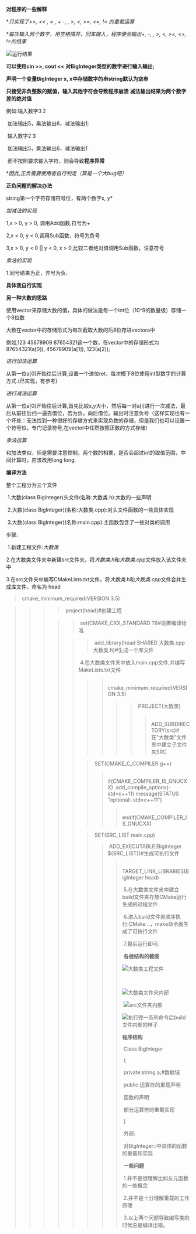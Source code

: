 ****对程序的一些解释****

**只实现了>>,  << ,  = ,  +  -, *, >, <, >=, <=, != 的重载运算**

**每次输入两个数字，用空格隔开，回车键入，程序便会输出+, -, *, >, <, >=, <=, !=的结果**

![运行结果](/home/shy/图片/舞蹈第二次作业/运行结果.png)

**可以使用cin >>, cout << 对BigInteger类型的数字进行输入输出;**

**声明一个变量BigInteger x, x中存储数字的串string默认为空串**

**只接受非负整数的赋值，输入其他字符会导致程序崩溃**
**减法输出结果为两个数字差的绝对值**

例如:输入数字3  2

​	加法输出5，乘法输出6，减法输出1;

​	输入数字2 3

​	加法输出5，乘法输出6，减法输出1

​	而不按照要求输入字符，则会导致**程序异常**

**因此,正负需要使用者自行判定（算是一个大bug吧）*

**正负问题的解决办法**

string第一个字符存储符号位，有两个数字x, y*

*加减法的实现*

1,x > 0, y > 0, 调用Add函数,符号为+

2,x < 0, y < 0,调用Sub函数，符号为负号

3,x > 0, y < 0 || y < 0, x > 0,比较二者绝对值调用Sub函数，注意符号

*乘法的实现*

1.同号结果为正，异号为负.

**具体我自行实现**

**另一种大数的思路**

使用vector<int>来存储大数的值，具体的做法是每一个int位（10^9的数量级）存储一个8位数

大数在vector<int>中的存储形式为每次截取大数的后8位存进vector<int>a中

例如,123  45678909  87654321这一个数，在vector<int>中的存储形式为87654321(a[0]), 45678909(a[1]), 123(a[2]);

*进行加法运算*

从第一位a[0]开始往后计算,设置一个进位ret，每次模下8位使用int型数字的计算方式.(已实现，有参考)

*进行减法运算*

从第一位a[0]开始往后计算,首先比较x,y大小，然后每一对a[i]进行一次减法，最后从前往后扫一遍去借位，若为负，向后借位。输出时注意负号（这样实现也有一个坏处：无法找到一种很好的存储方式来实现负数的存储，但是我们也可以设置一个符号位，专门记录符号,在vector<int>中任然按照正数的方式存储）

*乘法运算*

和加法类似，但是需要注意控制，两个数的相乘，是否会超过int的取值范围，中间计算时，应该改用long long.



**编译方法**

整个工程分为三个文件

​	1.大数(class BigInteger)头文件(名称:大数类.h):大数的一些声明

​	2.大数(class BigInteger)(名称:大数类.cpp):对头文件函数的一些具体实现

​	3.大数(class BigInteger)(名称:main.cpp):主函数包含了一些对类的调用

步骤:

​	1.新建工程文件:*大数类*

​	2.在大数类文件夹中新建src文件夹，将*大数类.h*和*大数类.cpp*文件放入该文件夹中

​	3.在src文件夹中编写CMakeLists.txt文件，将*大数类.h*和*大数类.cpp*文件合并生成库文件，命名为	   head

> ​	cmake_minimum_required(VERSION 3.5)

> >> > ​	project(head)#创建工程
> >>
> >> > > ​	set(CMAKE_CXX_STANDARD 11)#设置编译标准
> >> >
> >> > > > ​	add_library(head SHARED 大数类.cpp 大数类.h)#生成一个库文件
> >> > >
> >> > > ​	4.在大数类文件夹中放入main.cpp文件,并编写MakeLists.txt文件
> >> > >
> >> > > >> ​	cmake_minimum_required(VERSION 3.5)
> >> > > >>
> >> > > >> > > ​	PROJECT(大数类)
> >> > > >> > >
> >> > > >> > > > ​	ADD_SUBDIRECTORY(src)#在"大数类"文件夹中建立子文件夹SRC
> >> > >
> >> > > > ​	SET(CMAKE_C_COMPILER g++)
> >> > > >
> >> > > > > ​	if(CMAKE_COMPILER_IS_GNUCXX)
> >> > > > > ​		add_compile_options(-std=c++11)
> >> > > > > ​		message(STATUS "optional:-std=c++11")
> >> > > > >
> >> > > > > > ​	endif(CMAKE_COMPILER_IS_GNUCXX)
> >> > >
> >> > > > ​	SET(SRC_LIST main.cpp)
> >> > > >
> >> > > > > ​	ADD_EXECUTABLE(BigInteger ${SRC_LIST})#生成可执行文件
> >> > > > >
> >> > > > > > ​	TARGET_LINK_LIBRARIES(BigInteger head)
> >> > > > > >
> >> > > > > > ​	5.在大数类文件夹中建立build文件夹存放CMake运行生成的过程文件
> >> > > > > >
> >> > > > > > ​	6.进入build文件夹顺序执行:CMake ..，make命令就生成了可执行文件
> >> > > > > >
> >> > > > > > ​	7.最后运行即可.
> >> > > > > >
> >> > > > > > ​	**各层结构的截图**
> >> > > > > >
> >> > > > > > ![大数类工程文件](/home/shy/图片/舞蹈第二次作业/大数类.png)
> >> > > > > >
> >> > > > > > ​	
> >> > > > > >
> >> > > > > > ![大数类文件夹内部](/home/shy/图片/第一层.png)
> >> > > > > >
> >> > > > > > ​	![src文件夹内部](/home/shy/图片/SRC内部.png)
> >> > > > > >
> >> > > > > > ![执行完一系列命令后build文件内部的样子](/home/shy/图片/Build内部.png)
> >> > > > > >
> >> > > > > > **程序结构**
> >> > > > > >
> >> > > > > > ​	Class BigInteger
> >> > > > > >
> >> > > > > > ​	{
> >> > > > > >
> >> > > > > > ​	private:string a;#数据域
> >> > > > > >
> >> > > > > > ​	public:运算符的重载声明
> >> > > > > >
> >> > > > > > ​		   函数的声明
> >> > > > > >
> >> > > > > > ​		   部分运算符的重载实现
> >> > > > > >
> >> > > > > > ​	}
> >> > > > > >
> >> > > > > > ​	外部:
> >> > > > > >
> >> > > > > > ​	对BigInteger::中具体的函数的重载和实现
> >> > > > > >
> >> > > > > > ​	**一些问题**
> >> > > > > >
> >> > > > > > ​	1.并不是很理解比如友元函数的一些概念
> >> > > > > >
> >> > > > > > ​	2.并不是十分理解重载的工作原理
> >> > > > > >
> >> > > > > > ​	3.以上两个问题导致编写类的时候总是编译出错。